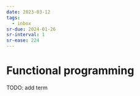 ```yaml
---
date: 2023-03-12
tags:
  - inbox
sr-due: 2024-01-26
sr-interval: 1
sr-ease: 224
---
```


# Functional programming

TODO: add term
